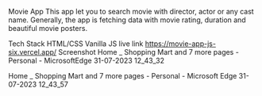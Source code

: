 Movie App
This app let you to search movie with director, actor or any cast name. Generally, the app is fetching data with movie rating, duration and beautiful movie posters.

Tech Stack
HTML/CSS
Vanilla JS
live link
https://movie-app-js-six.vercel.app/
Screenshot
Home _ Shopping Mart and 7 more pages - Personal - Microsoft​ Edge 31-07-2023 12_43_32

Home _ Shopping Mart and 7 more pages - Personal - Microsoft​ Edge 31-07-2023 12_43_57
